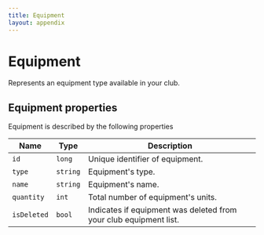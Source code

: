 ```yaml
---
title: Equipment
layout: appendix
---
```


# Equipment

Represents an equipment type available in your club.


## Equipment properties

Equipment is described by the following properties


Name            | Type      | Description
-----|----------|----------------------
`id`            |`long`     | Unique identifier of equipment.
`type`     		|`string`   | Equipment's type.
`name`    		|`string`   | Equipment's name.
`quantity`      |`int`   	| Total number of equipment's units.
`isDeleted`     |`bool`     | Indicates if equipment was deleted from your club equipment list.


